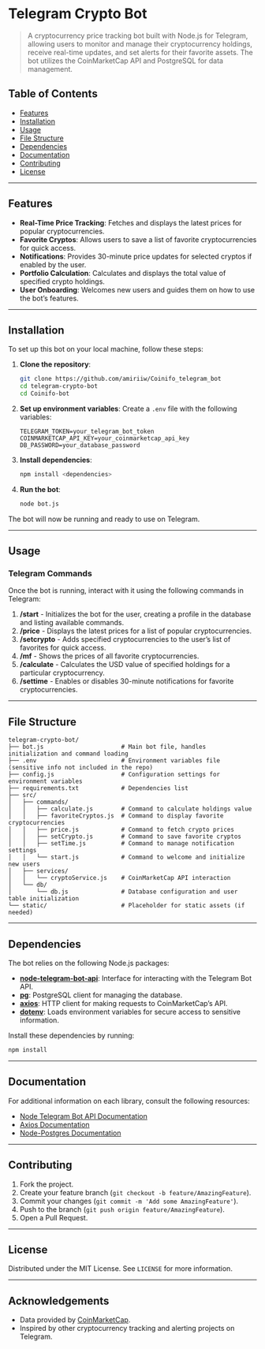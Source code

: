 
# Telegram Crypto Bot

> A cryptocurrency price tracking bot built with Node.js for Telegram, allowing users to monitor and manage their cryptocurrency holdings, receive real-time updates, and set alerts for their favorite assets. The bot utilizes the CoinMarketCap API and PostgreSQL for data management.

## Table of Contents

- [Features](#features)
- [Installation](#installation)
- [Usage](#usage)
- [File Structure](#file-structure)
- [Dependencies](#dependencies)
- [Documentation](#documentation)
- [Contributing](#contributing)
- [License](#license)

---

## Features

- **Real-Time Price Tracking**: Fetches and displays the latest prices for popular cryptocurrencies.
- **Favorite Cryptos**: Allows users to save a list of favorite cryptocurrencies for quick access.
- **Notifications**: Provides 30-minute price updates for selected cryptos if enabled by the user.
- **Portfolio Calculation**: Calculates and displays the total value of specified crypto holdings.
- **User Onboarding**: Welcomes new users and guides them on how to use the bot’s features.

---

## Installation

To set up this bot on your local machine, follow these steps:

1. **Clone the repository**:
   ```bash
   git clone https://github.com/amiriiw/Coinifo_telegram_bot
   cd telegram-crypto-bot
   cd Coinifo-bot
   ```

2. **Set up environment variables**:
   Create a `.env` file with the following variables:
   ```plaintext
   TELEGRAM_TOKEN=your_telegram_bot_token
   COINMARKETCAP_API_KEY=your_coinmarketcap_api_key
   DB_PASSWORD=your_database_password
   ```

3. **Install dependencies**:
   ```bash
   npm install <dependencies>
   ```

4. **Run the bot**:
   ```bash
   node bot.js
   ```

The bot will now be running and ready to use on Telegram.

---

## Usage

### Telegram Commands

Once the bot is running, interact with it using the following commands in Telegram:

1. **/start** - Initializes the bot for the user, creating a profile in the database and listing available commands.
2. **/price** - Displays the latest prices for a list of popular cryptocurrencies.
3. **/setcrypto** - Adds specified cryptocurrencies to the user’s list of favorites for quick access.
4. **/mf** - Shows the prices of all favorite cryptocurrencies.
5. **/calculate** - Calculates the USD value of specified holdings for a particular cryptocurrency.
6. **/settime** - Enables or disables 30-minute notifications for favorite cryptocurrencies.

---

## File Structure

```plaintext
telegram-crypto-bot/
├── bot.js                      # Main bot file, handles initialization and command loading
├── .env                        # Environment variables file (sensitive info not included in the repo)
├── config.js                   # Configuration settings for environment variables
├── requirements.txt            # Dependencies list
├── src/
│   ├── commands/
│   │   ├── calculate.js        # Command to calculate holdings value
│   │   ├── favoriteCryptos.js  # Command to display favorite cryptocurrencies
│   │   ├── price.js            # Command to fetch crypto prices
│   │   ├── setCrypto.js        # Command to save favorite cryptos
│   │   ├── setTime.js          # Command to manage notification settings
│   │   └── start.js            # Command to welcome and initialize new users
│   ├── services/
│   │   └── cryptoService.js    # CoinMarketCap API interaction
│   └── db/
│       └── db.js               # Database configuration and user table initialization
└── static/                     # Placeholder for static assets (if needed)
```

---

## Dependencies

The bot relies on the following Node.js packages:

- **[node-telegram-bot-api](https://github.com/yagop/node-telegram-bot-api)**: Interface for interacting with the Telegram Bot API.
- **[pg](https://node-postgres.com/)**: PostgreSQL client for managing the database.
- **[axios](https://axios-http.com/)**: HTTP client for making requests to CoinMarketCap’s API.
- **[dotenv](https://www.dotenv.org/docs/)**: Loads environment variables for secure access to sensitive information.

Install these dependencies by running:
```bash
npm install
```

---

## Documentation

For additional information on each library, consult the following resources:

- [Node Telegram Bot API Documentation](https://github.com/yagop/node-telegram-bot-api)
- [Axios Documentation](https://axios-http.com/docs/intro)
- [Node-Postgres Documentation](https://node-postgres.com/)

---

## Contributing

1. Fork the project.
2. Create your feature branch (`git checkout -b feature/AmazingFeature`).
3. Commit your changes (`git commit -m 'Add some AmazingFeature'`).
4. Push to the branch (`git push origin feature/AmazingFeature`).
5. Open a Pull Request.

---

## License

Distributed under the MIT License. See `LICENSE` for more information.

---

## Acknowledgements

- Data provided by [CoinMarketCap](https://coinmarketcap.com).
- Inspired by other cryptocurrency tracking and alerting projects on Telegram.
